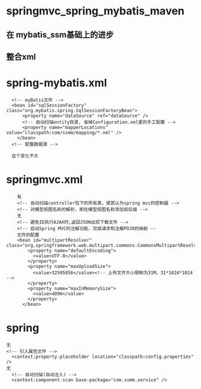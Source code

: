 springmvc_spring_mybatis_maven
==============================
## 在 mybatis_ssm基础上的进步

## 整合xml
# spring-mybatis.xml 
      <!-- myBatis文件 -->
      <bean id="sqlSessionFactory" class="org.mybatis.spring.SqlSessionFactoryBean">
          <property name="dataSource" ref="dataSource" />
          <!-- 自动扫描entity目录, 省掉Configuration.xml里的手工配置 -->
          <property name="mapperLocations" value="classpath:com/ssmm/mapping/*.xml" />
        </bean>
      <!-- 配置数据源 -->

      这个变化不大
# springmvc.xml
        有
        <!-- 自动扫描controller包下的所有类，使其认为spring mvc的控制器 -->
        <!-- 对模型视图名称的解析，即在模型视图名称添加前后缀 -->
        无
        <!-- 避免IE执行AJAX时,返回JSON出现下载文件 -->
        <!-- 启动Spring MVC的注解功能，完成请求和注解POJO的映射 --
        文件的配置
        <bean id="multipartResolver" class="org.springframework.web.multipart.commons.CommonsMultipartResolver">
            <property name="defaultEncoding">
              <value>UTF-8</value>
            </property>
            <property name="maxUploadSize">
              <value>32505856</value><!-- 上传文件大小限制为31M，31*1024*1024 -->
            </property>
            <property name="maxInMemorySize">
              <value>4096</value>
            </property>
          </bean>
          
# spring
    无
    <!-- 引入属性文件 -->
      <context:property-placeholder location="classpath:config.properties" />
    无
      <!-- 自动扫描(自动注入) -->
      <context:component-scan base-package="com.ssmm.service" />
